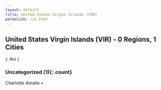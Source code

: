 ```yaml
---
layout: default
title: United States Virgin Islands (VIR)
permalink: /vi.html
---
```



## United States Virgin Islands (VIR) - 0 Regions, 1 Cities
{: #vi }





### Uncategorized _(1)_{:.count}


Charlotte Amalie  •


 

